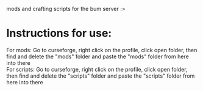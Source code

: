 mods and crafting scripts for the bum server :>

# Instructions for use:
For mods: Go to curseforge, right click on the profile, click open folder, then find and delete the "mods" folder and paste the "mods" folder from here into there             
For scripts: Go to curseforge, right click on the profile, click open folder, then find and delete the "scripts" folder and paste the "scripts" folder from here into there
